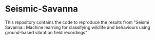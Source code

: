 # Seismic-Savanna

This repository contains the code to reproduce the results from "Seismi Savanna:: Machine learning for classifying wildlife and behaviours using ground-based vibration field recordings"
